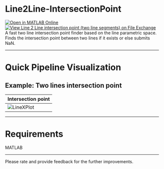 # Line2Line-IntersectionPoint
[![Open in MATLAB Online](https://www.mathworks.com/images/responsive/global/open-in-matlab-online.svg)](https://matlab.mathworks.com/open/github/v1?repo=preethamam/Line2Line-IntersectionPoint) [![View Line 2 Line intersection point (two line segments)  on File Exchange](https://www.mathworks.com/matlabcentral/images/matlab-file-exchange.svg)](https://www.mathworks.com/matlabcentral/fileexchange/106385-line-2-line-intersection-point-two-line-segments)
A fast two line intersection point finder based on the line parametric space. Finds the intersection point between two lines if it exists or else submits NaN.

-----

# Quick Pipeline Visualization
## Example: Two lines intersection point
| Intersection point |
| ------------- |
| ![LineXPlot](https://user-images.githubusercontent.com/28588878/153011787-6ada5919-2de5-4289-815e-058d6bf754ec.png) |


-----

# Requirements
MATLAB

-----

Please rate and provide feedback for the further improvements.



